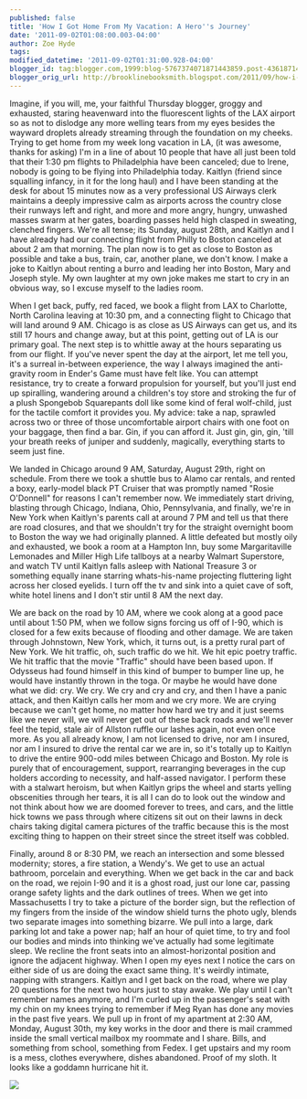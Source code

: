 ```yaml
---
published: false
title: 'How I Got Home From My Vacation: A Hero''s Journey'
date: '2011-09-02T01:08:00.003-04:00'
author: Zoe Hyde
tags:
modified_datetime: '2011-09-02T01:31:00.928-04:00'
blogger_id: tag:blogger.com,1999:blog-5767374071871443859.post-4361871446559168990
blogger_orig_url: http://brooklinebooksmith.blogspot.com/2011/09/how-i-got-home-from-my-vacation-heros.html
---
```

Imagine, if you will, me, your faithful Thursday blogger, groggy and exhausted, staring heavenward into the fluorescent lights of the LAX airport so as not to dislodge any more welling tears from my eyes besides the wayward droplets already streaming through the foundation on my cheeks. Trying to get home from my week long vacation in LA, (it was awesome, thanks for asking) I'm in a line of about 10 people that have all just been told that their 1:30 pm flights to Philadelphia have been canceled; due to Irene, nobody is going to be flying into Philadelphia today. Kaitlyn (friend since squalling infancy, in it for the long haul) and I have been standing at the desk for about 15 minutes now as a very professional US Airways clerk maintains a deeply impressive calm as airports across the country close their runways left and right, and more and more angry, hungry, unwashed masses swarm at her gates, boarding passes held high clasped in sweating, clenched fingers. We're all tense; its Sunday, august 28th, and Kaitlyn and I have already had our connecting flight from Philly to Boston canceled at about 2 am that morning. The plan now is to get as close to Boston as possible and take a bus, train, car, another plane, we don't know. I make a joke to Kaitlyn about renting a burro and leading her into Boston, Mary and Joseph style. My own laughter at my own joke makes me start to cry in an obvious way, so I excuse myself to the ladies room.

When I get back, puffy, red faced, we book a flight from LAX to Charlotte, North Carolina leaving at 10:30 pm, and a connecting flight to Chicago that will land around 9 AM. Chicago is as close as US Airways can get us, and its still 17 hours and change away, but at this point, getting out of LA is our primary goal. The next step is to whittle away at the hours separating us from our flight. If you've never spent the day at the airport, let me tell you, it's a surreal in-between experience, the way I always imagined the anti-gravity room in Ender's Game must have felt like. You can attempt resistance, try to create a forward propulsion for yourself, but you'll just end up spiralling, wandering around a children's toy store and stroking the fur of a plush Spongebob Squarepants doll like some kind of feral wolf-child, just for the tactile comfort it provides you. My advice: take a nap, sprawled across two or three of those uncomfortable airport chairs with one foot on your baggage, then find a bar. Gin, if you can afford it. Just gin, gin, gin, 'till your breath reeks of juniper and suddenly, magically, everything starts to seem just fine.

We landed in Chicago around 9 AM, Saturday, August 29th, right on schedule. From there we took a shuttle bus to Alamo car rentals, and rented a boxy, early-model black PT Cruiser that was promptly named "Rosie O'Donnell" for reasons I can't remember now. We immediately start driving, blasting through Chicago, Indiana, Ohio, Pennsylvania, and finally, we're in New York when Kaitlyn's parents call at around 7 PM and tell us that there are road closures, and that we shouldn't try for the straight overnight boom to Boston the way we had originally planned. A little defeated but mostly oily and exhausted, we book a room at a Hampton Inn, buy some Margaritaville Lemonades and Miller High Life tallboys at a nearby Walmart Superstore, and watch TV until Kaitlyn falls asleep with National Treasure 3 or something equally inane starring whats-his-name projecting fluttering light across her closed eyelids. I turn off the tv and sink into a quiet cave of soft, white hotel linens and I don't stir until 8 AM the next day.

We are back on the road by 10 AM, where we cook along at a good pace until about 1:50 PM, when we follow signs forcing us off of I-90, which is closed for a few exits because of flooding and other damage. We are taken through Johnstown, New York, which, it turns out, is a pretty rural part of New York. We hit traffic, oh, such traffic do we hit. We hit epic poetry traffic. We hit traffic that the movie "Traffic" should have been based upon. If Odysseus had found himself in this kind of bumper to bumper line up, he would have instantly thrown in the toga. Or maybe he would have done what we did: cry. We cry. We cry and cry and cry, and then I have a panic attack, and then Kaitlyn calls her mom and we cry more. We are crying because we can't get home, no matter how hard we try and it just seems like we never will, we will never get out of these back roads and we'll never feel the tepid, stale air of Allston ruffle our lashes again, not even once more. As you all already know, I am not licensed to drive, nor am I insured, nor am I insured to drive the rental car we are in, so it's totally up to Kaitlyn to drive the entire 900-odd miles between Chicago and Boston. My role is purely that of encouragement, support, rearranging beverages in the cup holders according to necessity, and half-assed navigator. I perform these with a stalwart heroism, but when Kaitlyn grips the wheel and starts yelling obscenities through her tears, it is all I can do to look out the window and not think about how we are doomed forever to trees, and cars, and the little hick towns we pass through where citizens sit out on their lawns in deck chairs taking digital camera pictures of the traffic because this is the most exciting thing to happen on their street since the street itself was cobbled.

Finally, around 8 or 8:30 PM, we reach an intersection and some blessed modernity; stores, a fire station, a Wendy's. We get to use an actual bathroom, porcelain and everything. When we get back in the car and back on the road, we rejoin I-90 and it is a ghost road, just our lone car, passing orange safety lights and the dark outlines of trees. When we get into Massachusetts I try to take a picture of the border sign, but the reflection of my fingers from the inside of the window shield turns the photo ugly, blends two separate images into something bizarre. We pull into a large, dark parking lot and take a power nap; half an hour of quiet time, to try and fool our bodies and minds into thinking we've actually had some legitimate sleep. We recline the front seats into an almost-horizontal position and ignore the adjacent highway. When I open my eyes next I notice the cars on either side of us are doing the exact same thing. It's weirdly intimate, napping with strangers. Kaitlyn and I get back on the road, where we play 20 questions for the next two hours just to stay awake. We play until I can't remember names anymore, and I'm curled up in the passenger's seat with my chin on my knees trying to remember if Meg Ryan has done any movies in the past five years. We pull up in front of my apartment at 2:30 AM, Monday, August 30th, my key works in the door and there is mail crammed inside the small vertical mailbox my roommate and I share. Bills, and something from school, something from Fedex. I get upstairs and my room is a mess, clothes everywhere, dishes abandoned. Proof of my sloth. It looks like a goddamn hurricane hit it.

![](http://img.photobucket.com/albums/v373/Nuhbrans/P1000631.jpg)